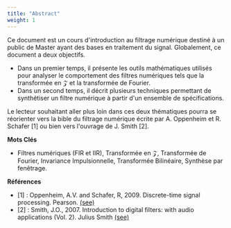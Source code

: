 ```yaml
---
title: "Abstract"
weight: 1
---
```



Ce document est un cours d'introduction au filtrage numérique destiné à un public de Master ayant des bases en traitement du signal. Globalement, ce document a deux objectifs. 

* Dans un premier temps, il présente les outils mathématiques utilisés pour analyser le comportement des filtres numériques tels que la transformée en $\mathcal{Z}$ et la transformée de Fourier. 
* Dans un second temps, il décrit plusieurs techniques permettant de synthétiser un filtre numérique à partir d'un ensemble de spécifications. 

Le lecteur souhaitant aller plus loin dans ces deux thématiques pourra se réorienter vers la bible du filtrage numérique écrite par A. Oppenheim et R. Schafer [1] ou bien vers l'ouvrage de J. Smith [2].


**Mots Clés**

* Filtres numériques (FIR et IIR), Transformée en $\mathcal{Z}$, Transformée de Fourier, Invariance Impulsionnelle, Transformée Bilinéaire, Synthèse par fenêtrage.

**Références**

* [1] : Oppenheim, A.V. and Schafer, R, 2009. Discrete-time signal processing. Pearson. [(see)](https://www.amazon.com/Discrete-Time-Signal-Processing-3rd-Prentice-Hall/dp/0131988425/ref=pd_sbs_14_1/143-0813951-4347023?_encoding=UTF8&pd_rd_i=0131988425&pd_rd_r=15c21337-ecfd-4cea-9adb-17a058a703b2&pd_rd_w=Vt0sZ&pd_rd_wg=FHS8H&pf_rd_p=52ff3488-8ecd-4341-9663-52e4fb00f500&pf_rd_r=SPKJJ4M4DK2S6VQ9VN24&psc=1&refRID=SPKJJ4M4DK2S6VQ9VN24)
* [2] : Smith, J.O., 2007. Introduction to digital filters: with audio applications (Vol. 2). Julius Smith [(see)](https://www.amazon.com/Introduction-Digital-Filters-Audio-Applications/dp/0974560715)